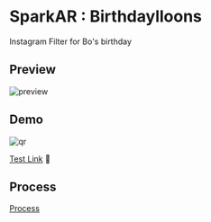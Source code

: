 # SparkAR : Birthdaylloons
Instagram Filter for Bo's birthday

## Preview
![preview](https://miro.medium.com/max/640/0*h8YkKfhTdYlVXvkN.gif)

## Demo
![qr](https://miro.medium.com/max/720/1*bvqRcX2Hyi4vaRoODepvlg.png)

[Test Link](https://www.instagram.com/ar/206335131687003/?ch=OTBlYjcwZjRiMjk0MTM4OTBlMDc1YTE1ZTU0ZDhhNDY%3D) :pinching_hand:	

## Process
[Process](https://ckmjanet.medium.com/spark-ar-birthday-ar-filter-bb69f2f478d3)
